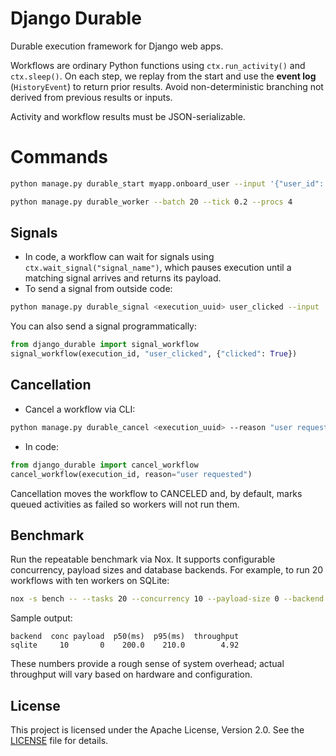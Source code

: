 # Django Durable

Durable execution framework for Django web apps.

Workflows are ordinary Python functions using `ctx.run_activity()` and `ctx.sleep()`. On each step, we replay from the start and use the **event log** (`HistoryEvent`) to return prior results. Avoid non-deterministic branching not derived from previous results or inputs.

Activity and workflow results must be JSON-serializable.


# Commands

```bash
python manage.py durable_start myapp.onboard_user --input '{"user_id": 7}'
```

```bash
python manage.py durable_worker --batch 20 --tick 0.2 --procs 4
```

## Signals

- In code, a workflow can wait for signals using `ctx.wait_signal("signal_name")`, which pauses execution until a matching signal arrives and returns its payload.
- To send a signal from outside code:

```bash
python manage.py durable_signal <execution_uuid> user_clicked --input '{"clicked": true}'
```

You can also send a signal programmatically:

```python
from django_durable import signal_workflow
signal_workflow(execution_id, "user_clicked", {"clicked": True})
```

## Cancellation

- Cancel a workflow via CLI:

```bash
python manage.py durable_cancel <execution_uuid> --reason "user requested" [--keep-queued]
```

- In code:

```python
from django_durable import cancel_workflow
cancel_workflow(execution_id, reason="user requested")
```

Cancellation moves the workflow to CANCELED and, by default, marks queued activities as failed so workers will not run them.

## Benchmark

Run the repeatable benchmark via Nox. It supports configurable concurrency,
payload sizes and database backends. For example, to run 20 workflows with ten
workers on SQLite:

```bash
nox -s bench -- --tasks 20 --concurrency 10 --payload-size 0 --backend sqlite
```

Sample output:

```
backend  conc payload  p50(ms)  p95(ms)  throughput
sqlite     10       0    200.0    210.0        4.92
```

These numbers provide a rough sense of system overhead; actual throughput will
vary based on hardware and configuration.

## License

This project is licensed under the Apache License, Version 2.0. See the [LICENSE](LICENSE) file for details.
